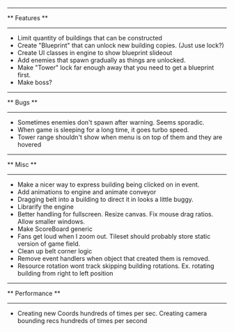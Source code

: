 *****************
** Features    **
*****************

* Limit quantity of buildings that can be constructed
* Create "Blueprint" that can unlock new building copies. (Just use lock?)
* Create UI classes in engine to show blueprint slideout
* Add enemies that spawn gradually as things are unlocked.
* Make "Tower" lock far enough away that you need to get a blueprint first.
* Make boss?

*****************
** Bugs        **
*****************

* Sometimes enemies don't spawn after warning. Seems sporadic.
* When game is sleeping for a long time, it goes turbo speed.
* Tower range shouldn't show when menu is on top of them and they are hovered

*****************
** Misc        **
*****************

* Make a nicer way to express building being clicked on in event.
* Add animations to engine and animate conveyor
* Dragging belt into a building to direct it in looks a little buggy.
* Librarify the engine
* Better handling for fullscreen. Resize canvas. Fix mouse drag ratios. Allow smaller windows.
* Make ScoreBoard generic
* Fans get loud when I zoom out. Tileset should probably store static version of game field.
* Clean up belt corner logic
* Remove event handlers when object that created them is removed.
* Resource rotation wont track skipping building rotations. Ex. rotating building from right to left position

*****************
** Performance **
*****************

* Creating new Coords hundreds of times per sec. Creating camera bounding recs hundreds of times per second